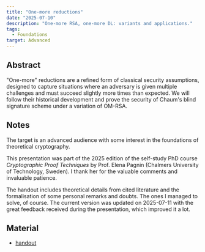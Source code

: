 ```yaml
---
title: "One-more reductions"
date: "2025-07-10"
description: "One-more RSA, one-more DL: variants and applications."
tags:
  - Foundations
target: Advanced
---
```


## Abstract

"One-more" reductions are a refined form of classical security assumptions, designed to capture situations where an adversary is given multiple challenges and must succeed slightly more times than expected. We will follow their historical development and prove the security of Chaum's blind signature scheme under a variation of OM-RSA.

## Notes

The target is an advanced audience with some interest in the foundations of theoretical cryptography.

This presentation was part of the 2025 edition of the self-study PhD course _Cryptographic
Proof Techniques_ by Prof. Elena Pagnin (Chalmers University of Technology, Sweden). I thank her for the valuable comments and invaluable patience.

The handout includes theoretical details from cited literature and the formalisation of some personal remarks and doubts. The ones I managed to solve, of course.
The current version was updated on 2025-07-11 with the great feedback received during the presentation, which improved it a lot.

## Material

- [handout](/pdfs/handout_omreductions_2025-07-10.pdf)
